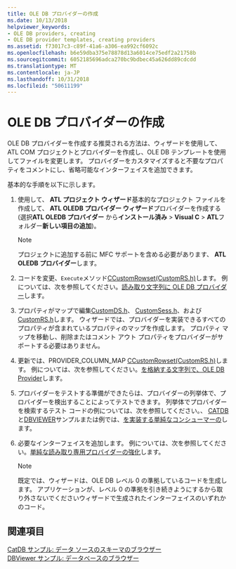 ```yaml
---
title: OLE DB プロバイダーの作成
ms.date: 10/13/2018
helpviewer_keywords:
- OLE DB providers, creating
- OLE DB provider templates, creating providers
ms.assetid: f73017c3-c89f-41a6-a306-ea992cf6092c
ms.openlocfilehash: b6e59dba375e78878d13a6014ce75edf2a21758b
ms.sourcegitcommit: 6052185696adca270bc9bdbec45a626dd89cdcdd
ms.translationtype: MT
ms.contentlocale: ja-JP
ms.lasthandoff: 10/31/2018
ms.locfileid: "50611199"
---
```

# <a name="creating-an-ole-db-provider"></a>OLE DB プロバイダーの作成

OLE DB プロバイダーを作成する推奨される方法は、ウィザードを使用して、ATL COM プロジェクトとプロバイダーを作成し、OLE DB テンプレートを使用してファイルを変更します。 プロバイダーをカスタマイズすると不要なプロパティをコメントにし、省略可能なインターフェイスを追加できます。

基本的な手順を以下に示します。

1. 使用して、 **ATL プロジェクト ウィザード**基本的なプロジェクト ファイルを作成して、 **ATL OLEDB プロバイダー ウィザード**プロバイダーを作成する (選択**ATL OLEDB プロバイダー** から**インストール済み** > **Visual C** > **ATL**フォルダー**新しい項目の追加**)。

   > [!NOTE]
   > プロジェクトに追加する前に MFC サポートを含める必要があります、 **ATL OLEDB プロバイダー**します。

1. コードを変更、`Execute`メソッド[CCustomRowset(CustomRS.h)](cmyproviderrowset-myproviderrs-h.md)します。 例については、次を参照してください。[読み取り文字列に OLE DB プロバイダー](../../data/oledb/reading-strings-into-the-ole-db-provider.md)します。

1. プロパティがマップで編集[CustomDS.h](cmyprovidersource-myproviderds-h.md)、 [CustomSess.h](cmyprovidersession-myprovidersess-h.md)、および[CustomRS.h](cmyproviderrowset-myproviderrs-h.md)します。 ウィザードでは、プロバイダーを実装できるすべてのプロパティが含まれているプロパティのマップを作成します。 プロパティ マップを移動し、削除またはコメント アウト プロパティをプロバイダーがサポートする必要はありません。

1. 更新では、PROVIDER_COLUMN_MAP [CCustomRowset(CustomRS.h)](cmyproviderrowset-myproviderrs-h.md)します。 例については、次を参照してください。[を格納する文字列で、OLE DB Provider](../../data/oledb/storing-strings-in-the-ole-db-provider.md)します。

1. プロバイダーをテストする準備ができたらは、プロバイダーの列挙体で、プロバイダーを検出することによってテストできます。 列挙体でプロバイダーを検索するテスト コードの例については、次を参照してください。、 [CATDB](https://github.com/Microsoft/VCSamples/tree/master/VC2008Samples/ATL/OLEDB/Consumer/catdb)と[DBVIEWER](https://github.com/Microsoft/VCSamples/tree/master/VC2008Samples/ATL/OLEDB/Consumer/dbviewer)サンプルまたは例では、[を実装する単純なコンシューマーの](../../data/oledb/implementing-a-simple-consumer.md)します。

1. 必要なインターフェイスを追加します。 例については、次を参照してください。[単純な読み取り専用プロバイダーの強化](../../data/oledb/enhancing-the-simple-read-only-provider.md)します。

   > [!NOTE]
   > 既定では、ウィザードは、OLE DB レベル 0 の準拠しているコードを生成します。 アプリケーションが、レベル 0 の準拠を引き続きようにするから取り外さないでくださいウィザードで生成されたインターフェイスのいずれかのコード。

## <a name="see-also"></a>関連項目

[CatDB サンプル: データ ソースのスキーマのブラウザー](https://github.com/Microsoft/VCSamples/tree/master/VC2008Samples/ATL/OLEDB/Consumer/catdb)<br/>
[DBViewer サンプル: データベースのブラウザー](https://github.com/Microsoft/VCSamples/tree/master/VC2008Samples/ATL/OLEDB/Consumer/dbviewer)
